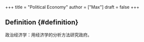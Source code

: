 +++
title = "Political Economy"
author = ["Max"]
draft = false
+++

## Definition {#definition}

政治经济学：用经济学的分析方法研究政府。
